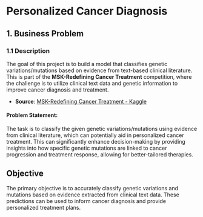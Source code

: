 # Personalized Cancer Diagnosis

## 1. Business Problem

### 1.1 Description

The goal of this project is to build a model that classifies genetic variations/mutations based on evidence from text-based clinical literature. 
This is part of the **MSK-Redefining Cancer Treatment** competition, where the challenge is to utilize clinical text data and genetic information to improve cancer diagnosis and treatment.

- **Source**: [MSK-Redefining Cancer Treatment - Kaggle](https://www.kaggle.com/c/msk-redefining-cancer-treatment/)

#### Problem Statement:
The task is to classify the given genetic variations/mutations using evidence from clinical literature, which can potentially aid in personalized cancer treatment. 
This can significantly enhance decision-making by providing insights into how specific genetic mutations are linked to cancer progression and treatment response, allowing for better-tailored therapies.


## Objective

The primary objective is to accurately classify genetic variations and mutations based on evidence extracted from clinical text data. These predictions can be used to inform cancer diagnosis and provide personalized treatment plans.

